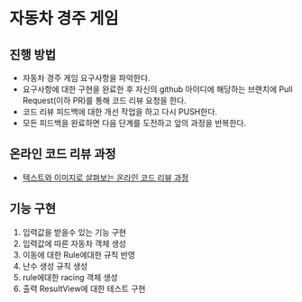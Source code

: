 # 자동차 경주 게임
## 진행 방법
* 자동차 경주 게임 요구사항을 파악한다.
* 요구사항에 대한 구현을 완료한 후 자신의 github 아이디에 해당하는 브랜치에 Pull Request(이하 PR)를 통해 코드 리뷰 요청을 한다.
* 코드 리뷰 피드백에 대한 개선 작업을 하고 다시 PUSH한다.
* 모든 피드백을 완료하면 다음 단계를 도전하고 앞의 과정을 반복한다.

## 온라인 코드 리뷰 과정
* [텍스트와 이미지로 살펴보는 온라인 코드 리뷰 과정](https://github.com/next-step/nextstep-docs/tree/master/codereview)

## 기능 구현
1. 입력값을 받을수 있는 기능 구현
2. 입력값에 따른 자동차 객체 생성 
3. 이동에 대한 Rule에대한 규칙 반영
4. 난수 생성 규칙 생성
5. rule에대한 racing 객체 생성
6. 출력 ResultView에 대한 테스트 구현